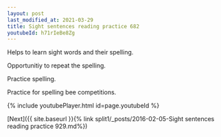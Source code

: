 ```yaml
---
layout: post
last_modified_at: 2021-03-29
title: Sight sentences reading practice 682
youtubeId: h71rIeBe8Zg
---
```

 
 
Helps to learn sight words and their spelling.

Opportunitiy to repeat the spelling. 

Practice spelling. 
 
Practice for spelling bee competitions. 
 
{% include youtubePlayer.html id=page.youtubeId %}
 
 

[Next]({{ site.baseurl }}{% link  split1/_posts/2016-02-05-Sight sentences reading practice 929.md%})
 
